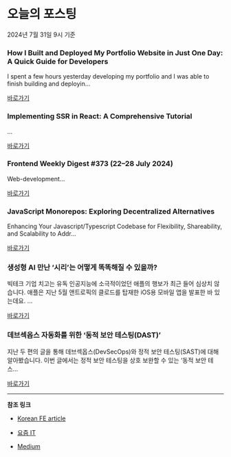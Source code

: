 # 오늘의 포스팅 
2024년 7월 31일 9시 기준 

### How I Built and Deployed My Portfolio Website in Just One Day: A Quick Guide for Developers 

 I spent a few hours yesterday developing my portfolio and I was able to finish building and deployin... 

 [바로가기](https://medium.com/m/signin?actionUrl=https%3A%2F%2Fmedium.com%2F_%2Fbookmark%2Fp%2F61d76f8e5a21&operation=register&redirect=https%3A%2F%2Fmedium.com%2F%40rukaiah%2Fhow-i-built-and-deployed-my-portfolio-website-in-just-one-day-a-quick-guide-for-developers-61d76f8e5a21&source=---------0-84----------front_end_development------bookmark_preview----74096cc5_f19c_4786_9929_bdca7a27589a-------) 

### Implementing SSR in React: A Comprehensive Tutorial 

 ... 

 [바로가기](https://medium.com/m/signin?actionUrl=https%3A%2F%2Fmedium.com%2F_%2Fbookmark%2Fp%2Ff1aae9030f23&operation=register&redirect=https%3A%2F%2Fmedium.com%2F%40priyam_mondal%2Fimplementing-ssr-in-react-a-comprehensive-tutorial-f1aae9030f23&source=---------0-84----------react------bookmark_preview----4a98a0f4_4f07_463e_a4c3_cc487a3a57b4-------) 

### Frontend Weekly Digest #373 (22–28 July 2024) 

 Web-development... 

 [바로가기](https://medium.com/m/signin?actionUrl=https%3A%2F%2Fmedium.com%2F_%2Fbookmark%2Fp%2F89984e05a0ce&operation=register&redirect=https%3A%2F%2Ffrontender-ua.medium.com%2Ffrontend-weekly-digest-373-22-28-july-2024-89984e05a0ce&source=---------0-84----------javascript------bookmark_preview----4bfc375b_ff66_4155_9b38_7b3e4782afde-------) 

### JavaScript Monorepos: Exploring Decentralized Alternatives 

 Enhancing Your Javascript/Typescript Codebase for Flexibility, Shareability, and Scalability to Addr... 

 [바로가기](https://medium.com/m/signin?actionUrl=https%3A%2F%2Fmedium.com%2F_%2Fbookmark%2Fp%2F06e25024d4bf&operation=register&redirect=https%3A%2F%2Fblog.bitsrc.io%2Fjavascript-monorepos-understanding-their-limitations-and-exploring-decentralized-alternatives-06e25024d4bf&source=---------0-84----------typescript------bookmark_preview----1224f600_b09a_45c9_9fb5_1ff1b31e277f-------) 

### 생성형 AI 만난 ‘시리’는 어떻게 똑똑해질 수 있을까? 

 빅테크 기업 치고는 유독 인공지능에 소극적이었던 애플의 행보가 최근 들어 심상치 않습니다. 애플은 지난 5월 앤트로픽의 클로드를 탑재한 iOS용 모바일 앱을 발표한 바 있는데요. ... 

 [바로가기](https://yozm.wishket.com/magazine/detail/2696/) 

### 데브섹옵스 자동화를 위한 ‘동적 보안 테스팅(DAST)’ 

 지난 두 편의 글을 통해 데브섹옵스(DevSecOps)와 정적 보안 테스팅(SAST)에 대해 알아봤습니다. 이번 글에서는 정적 보안 테스팅을 상호 보완할 수 있는 ‘동적 보안 테스... 

 [바로가기](https://yozm.wishket.com/magazine/detail/2692/) 

---

**참조 링크**

- [Korean FE article](https://kofearticle.substack.com) 

- [요즘 IT](https://yozm.wishket.com/magazine) 

- [Medium](https://medium.com) 


